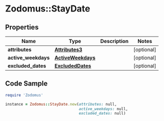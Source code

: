 # Zodomus::StayDate

## Properties

Name | Type | Description | Notes
------------ | ------------- | ------------- | -------------
**attributes** | [**Attributes3**](Attributes3.md) |  | [optional] 
**active_weekdays** | [**ActiveWeekdays**](ActiveWeekdays.md) |  | [optional] 
**excluded_dates** | [**ExcludedDates**](ExcludedDates.md) |  | [optional] 

## Code Sample

```ruby
require 'Zodomus'

instance = Zodomus::StayDate.new(attributes: null,
                                 active_weekdays: null,
                                 excluded_dates: null)
```


